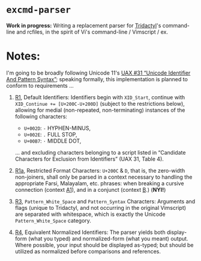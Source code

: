 `excmd-parser`
==============

**Work in progress:** Writing a replacement parser for [Tridactyl][]'s command-line and rcfiles, in
the spirit of Vi's command-line / Vimscript / ex.

   [Tridactyl]: <https://github.com/cmcaine/tridactyl>
      "A Vim-like interface for Firefox, inspired by Vimperator/Pentadactyl."

Notes:
======
I'm going to be broadly following Unicode 11's [UAX #31 “Unicode Identifier And Pattern
Syntax”][UAX31]; speaking formally, this implementation is planned to conform to requirements ...

1. [R1][], Default Identifiers: Identifiers begin with `XID_Start`, continue with `XID_Continue +=
   [U+200C-U+200D]` (subject to the restrictions below), allowing for medial (non-repeated,
   non-terminating) instances of the following characters:

    - `U+002D`: `-` HYPHEN-MINUS,
    - `U+002E`: `.` FULL STOP,
    - `U+00B7`: `·` MIDDLE DOT,

   ... and excluding characters belonging to a script listed in “Candidate Characters for Exclusion
   from Identifiers” (UAX 31, Table 4).

2. [R1a][], Restricted Format Characters: `U+200C` & `D`, that is, the zero-width non-joiners,
   shall only be parsed in a context necessary to handling the appropriate Farsi, Malayalam, etc.
   phrases: when breaking a cursive connection (context [A1][]), and in a conjunct (context [B][].)
   (**NYI!**)

3. [R3][], `Pattern_White_Space` and `Pattern_Syntax` Characters: Arguments and flags (unique to
   Tridactyl, and not occurring in the original Vimscript) are separated with whitespace, which is
   exactly the Unicode `Pattern_White_Space` category.

4. [R4][], Equivalent Normalized Identifiers: The parser yields both display-form (what you typed)
   and normalized-form (what you meant) output. Where possible, your input should be displayed
   as-typed; but should be utilized as normalized before comparisons and references.

   [UAX31]: <http://unicode.org/reports/tr31/>
   [R1]: <http://unicode.org/reports/tr31/#R1>
   [R1a]: <http://unicode.org/reports/tr31/#R1a>
   [A1]: <http://unicode.org/reports/tr31/#A1>
   [B]: <http://unicode.org/reports/tr31/#B>
   [R3]: <http://unicode.org/reports/tr31/#R3>
   [R4]: <http://unicode.org/reports/tr31/#R4>
